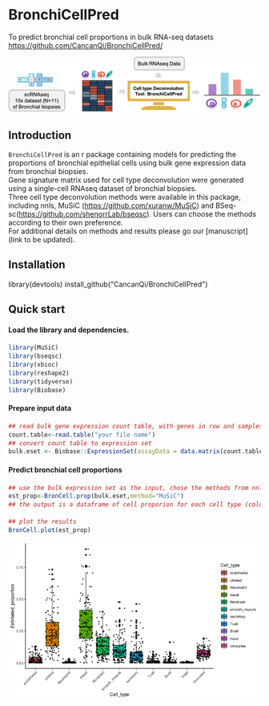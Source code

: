 # BronchiCellPred
To predict bronchial cell proportions in bulk RNA-seq datasets <br>
https://github.com/CancanQi/BronchiCellPred/

![introduction](https://github.com/CancanQi/BronchiCellPred/blob/ca0893d545d6adcac28c81b3ff6fd9d911f31ef4/introduction.png)

## Introduction

`BronchiCellPred` is an r package containing models for predicting the proportions of bronchial epithelial cells using bulk gene expression data from bronchial biopsies. <br>
Gene signature matrix used for cell type deconvolution were generated using a single-cell RNAseq dataset of bronchial biopsies.<br>
Three cell type deconvolution methods were available in this package, including nnls, MuSiC (https://github.com/xuranw/MuSiC) and BSeq-sc(https://github.com/shenorrLab/bseqsc). Users can choose the methods according to their own preference.  <br>
For additional details on methods and results please go our [manuscript](link to be updated).

## Installation

library(devtools)
install_github("CancanQi/BronchiCellPred")

## Quick start

#### Load the library and dependencies.

```R
library(MuSiC)
library(bseqsc)
library(xbioc)
library(reshape2)
library(tidyverse)
library(Biobase)
```

#### Prepare input data

```R
## read bulk gene expression count table, with genes in row and samples in column
count.table<-read.table("your file name")
## convert count table to expression set
bulk.eset <- Biobase::ExpressionSet(assayData = data.matrix(count.table))
```

#### Predict bronchial cell proportions

```R
## use the bulk expression set as the input, chose the methods from nnls, MuSiC and bseq
est_prop<-BronCell.prop(bulk.eset,method="MuSiC")
## the output is a dataframe of cell proporion for each cell type (column) and each sample (row)

## plot the results
BronCell.plot(est_prop)

```
![result](https://github.com/CancanQi/BronchiCellPred/blob/ca0893d545d6adcac28c81b3ff6fd9d911f31ef4/main_result.png)


